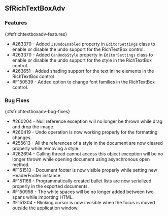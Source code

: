 ## SfRichTextBoxAdv

### Features
{:#sfrichtextboxadv-features}

* \#263370 - Added `IsUndoEnabled` property in `EditorSettings` class to enable or disable the undo support for the RichTextBox control.
* \#263370 - Added `CanUndoStyle` property in `EditorSettings` class to enable or disable the undo support for the style in the RichTextBox control.
* \#263651 - Added shading support for the text inline elements in the RichTextBox control
* \#F150539 - Added option to change font families in the RichTextBox control.

### Bug Fixes
{:#sfrichtextboxadv-bug-fixes}

* \#260204 - Null reference exception will no longer be thrown while drag and drop the image.
* \#260419 - Undo operation is now working properly for the formatting changes.
* \#255613 - All the references of a style in the document are now cleared properly while removing a style.
* \#262694 - Calling thread cannot access this object exception will be no longer thrown while opening document using asynchronous open method.
* \#F151513 - Document footer is now visible properly while setting new HeaderFooter instance.
* \#F151168 - Programmatically created bullet lists are now serialized properly in the exported documents.
* \#F150998 - The white spaces will be no longer added between two spans while importing HTML.
* \#F151304 - Blinking cursor is now invisible when the focus is moved outside the application window.